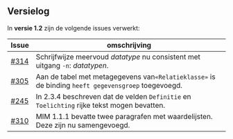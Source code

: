 ## Versielog

In **versie 1.2** zijn de volgende issues verwerkt:

| Issue                                                           | omschrijving                                                                                           |
|-----------------------------------------------------------------|--------------------------------------------------------------------------------------------------------|
| [#314](https://github.com/Geonovum/MIM-Werkomgeving/issues/314) | Schrijfwijze meervoud _datatype_ nu consistent met uitgang `-n`: _datatypen_.                          |
| [#305](https://github.com/Geonovum/MIM-Werkomgeving/issues/305) | Aan de tabel met metagegevens van`«Relatieklasse»` is de binding `heeft gegevensgroep` toegevoegd.     |        
| [#245](https://github.com/Geonovum/MIM-Werkomgeving/issues/245) | In 2.3.4 beschreven dat de velden `Definitie` en `Toelichting` rijke tekst mogen bevatten.             | 
| [#310](https://github.com/Geonovum/MIM-Werkomgeving/issues/310) | MIM 1.1.1 bevatte twee paragrafen met waardelijsten. Deze zijn nu samengevoegd.                        |